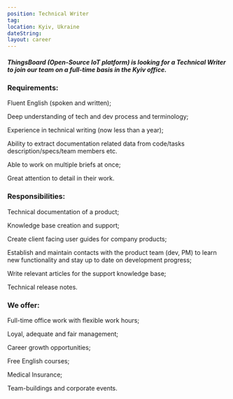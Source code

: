 ```yaml
---
position: Technical Writer
tag: 
location: Kyiv, Ukraine
dateString: 
layout: career
---
```

##### ThingsBoard (Open-Source IoT platform) is looking for a Technical Writer to join our team on a full-time basis in the Kyiv office.

### Requirements:
Fluent English (spoken and written);

Deep understanding of tech and dev process and terminology;

Experience in technical writing (now less than a year);

Ability to extract documentation related data from code/tasks description/specs/team members etc.

Able to work on multiple briefs at once;

Great attention to detail in their work.

### Responsibilities:
Technical documentation of a product;

Knowledge base creation and support;

Create client facing user guides for company products;

Establish and maintain contacts with the product team (dev, PM) to learn new functionality and stay up to date on development progress;

Write relevant articles for the support knowledge base;

Technical release notes.

### We offer:
Full-time office work with flexible work hours;

Loyal, adequate and fair management;

Career growth opportunities;

Free English courses;

Medical Insurance;

Team-buildings and corporate events.